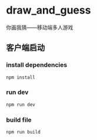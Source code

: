 # draw_and_guess
你画我猜——移动端多人游戏

## 客户端启动
### install dependencies
```bash
npm install
```
### run dev
```bash
npm run dev
```

### build file
```bash
npm run build
```
